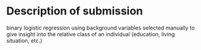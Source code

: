 # Description of submission

binary logistic regression using background variables selected manually to
give insight into the relative class of an individual (education, living situation, etc.)